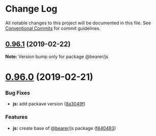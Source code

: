 # Change Log

All notable changes to this project will be documented in this file.
See [Conventional Commits](https://conventionalcommits.org) for commit guidelines.

## [0.96.1](https://github.com/Bearer/bearer/packages/js/compare/v0.96.0...v0.96.1) (2019-02-22)

**Note:** Version bump only for package @bearer/js





# [0.96.0](https://github.com/Bearer/bearer/packages/js/compare/v0.95.1...v0.96.0) (2019-02-21)


### Bug Fixes

* **js:** add packave version ([8a3049f](https://github.com/Bearer/bearer/packages/js/commit/8a3049f))


### Features

* **js:** create base of [@bearer](https://github.com/bearer)/js package ([f440483](https://github.com/Bearer/bearer/packages/js/commit/f440483))
